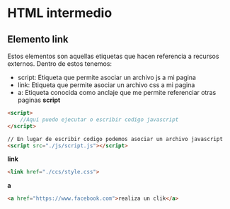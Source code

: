 # HTML intermedio
## Elemento link
Estos elementos son aquellas etiquetas que hacen referencia a recursos externos.
Dentro de estos tenemos:
- script: Etiqueta que permite asociar un archivo js a mi pagina
- link: Etiqueta que permite asociar un archivo css a mi pagina
- a: Etiqueta conocida como anclaje que me permite referenciar otras paginas
**script** 
```html
<script>
    //Aqui puedo ejecutar o escribir codigo javascript
</script>

// En lugar de escribir codigo podemos asociar un archivo javascript
<script src="./js/script.js"></script>
```

**link**
```html
<link href="./ccs/style.css">
```

**a**
```html
<a href="https://www.facebook.com">realiza un clik</a>
```